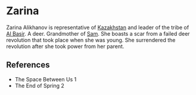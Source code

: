 # Zarina
Zarina Alikhanov is representative of [Kazakhstan](Location/Regions/Kazakhstan.md) and leader of the tribe of [Al Basir](Religion/Al%20Basir.md). A deer. Grandmother of [Sam](Person/Sam.md). She boasts a scar from a failed deer revolution that took place when she was young. She surrendered the revolution after she took power from her parent.

## References
- The Space Between Us 1
- The End of Spring 2
